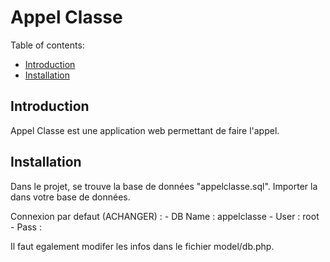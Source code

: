 # Appel Classe

Table of contents:
* [Introduction](#introduction)
* [Installation](#installation)

## Introduction

Appel Classe est une application web permettant de faire l'appel.

## Installation

Dans le projet, se trouve la base de données "appelclasse.sql".
Importer la dans votre base de données.

Connexion par defaut (ACHANGER) : 
    - DB Name : appelclasse
    - User : root
    - Pass : 

Il faut egalement modifer les infos dans le fichier model/db.php.
